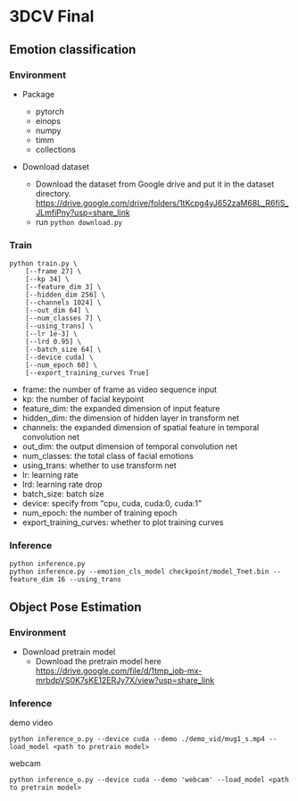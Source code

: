 # 3DCV Final

## Emotion classification

### Environment

- Package
	- pytorch
	- einops
	- numpy
	- timm
	- collections

- Download dataset
	- Download the dataset from Google drive and put it in the dataset directory.
	https://drive.google.com/drive/folders/1tKcpg4yJ652zaM68L_R6fiS_JLmfiPny?usp=share_link
	- run ```python download.py```

### Train

```shell
python train.py \
    [--frame 27] \
    [--kp 34] \
    [--feature_dim 3] \
    [--hidden_dim 256] \
    [--channels 1024] \
    [--out_dim 64] \
    [--num_classes 7] \
    [--using_trans] \
    [--lr 1e-3] \
    [--lrd 0.95] \
    [--batch_size 64] \
    [--device cuda] \
    [--num_epoch 60] \
	[--export_training_curves True]
```
- frame: the number of frame as video sequence input
- kp: the number of facial keypoint
- feature_dim: the expanded dimension of input feature
- hidden_dim: the dimension of hidden layer in transform net
- channels: the expanded dimension of spatial feature in temporal convolution net
- out_dim: the output dimension of temporal convolution net
- num_classes: the total class of facial emotions
- using_trans: whether to use transform net
- lr: learning rate
- lrd: learning rate drop
- batch_size: batch size
- device: specify from "cpu, cuda, cuda:0, cuda:1"
- num_epoch: the number of training epoch
- export_training_curves: whether to plot training curves

### Inference
```shell
python inference.py
python inference.py --emotion_cls_model checkpoint/model_Tnet.bin --feature_dim 16 --using_trans
```

## Object Pose Estimation

### Environment
- Download pretrain model
	- Download the pretrain model here
	https://drive.google.com/file/d/1tmp_iob-mx-mrbdpVS0K7sKE12ERJy7X/view?usp=share_link 

### Inference
demo video
```shell
python inference_o.py --device cuda --demo ./demo_vid/mug1_s.mp4 --load_model <path to pretrain model>
```
webcam
```shell
python inference_o.py --device cuda --demo 'webcam' --load_model <path to pretrain model>
```
